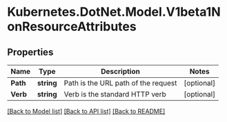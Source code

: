 # Kubernetes.DotNet.Model.V1beta1NonResourceAttributes
## Properties

Name | Type | Description | Notes
------------ | ------------- | ------------- | -------------
**Path** | **string** | Path is the URL path of the request | [optional] 
**Verb** | **string** | Verb is the standard HTTP verb | [optional] 

[[Back to Model list]](../README.md#documentation-for-models) [[Back to API list]](../README.md#documentation-for-api-endpoints) [[Back to README]](../README.md)

